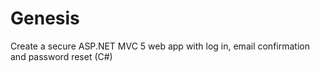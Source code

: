 # Genesis
Create a secure ASP.NET MVC 5 web app with log in, email confirmation and password reset (C#)
